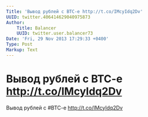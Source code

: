```yaml
---
Title: 'Вывод рублей с BTC-e http://t.co/IMcyIdq2Dv'
UUID: twitter.406414629040975873
Author:
    Title: Balancer
    UUID: twitter.user.balancer73
Date: 'Fri, 29 Nov 2013 17:29:33 +0400'
Type: Post
Markup: Text
---
```


# Вывод рублей с BTC-e http://t.co/IMcyIdq2Dv

Вывод рублей с #BTC-e http://t.co/IMcyIdq2Dv